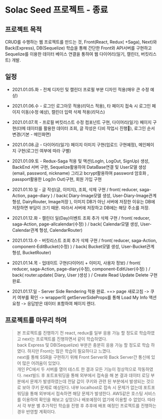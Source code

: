 # Solac Seed 프로젝트 - 종료

## 프로젝트 목적 
CRUD를 수행하는 웹 프로젝트를 만드는 것, Front(React, Redux( +Saga), Next)와 Back(Express), DB(Sequelize) 학습을 통해  간단한 Front와 API서버를 구현하고 Sequelize를 이용한 데이터 베이스 연결을 통하여 웹 다이어리(일기, 캘린더, 버킷리스트) 개발.

## 일정

- 2021.01.05.화 - 전체 디자인 및 캘린더 프로필 부분 디자인 적용(매우 큰 수정 예상)

- 2021.01.06.수 - 로그인 로그아웃 적용(리덕스 적용), 타 페이지 접속 시 로그인 페이지 이동(수정 예상), 캘린더 입력 삭제 적용(리덕스)

- 2021.01.07.목 - 프로필 버킷리스트 수정 컴포넌트 구현, 다이어리(일기) 페이지 구현(더메 데이터를 활용한 데이터 조회, 글 작성은 디비 작업시 진행), 로그인 순서 변경(기본 - 메인화면)

- 2021.01.08.금 - 다이어리(일기) 페이지 이미지 구현(업로드 구현예정), 메인페이지 구현(로그인 여부에 따라 구별)

- 2021.01.09.토 - Redux-Saga 적용 및 액션(LogIn, LogOut, SignUp) 생성, BackEnd 서버 구현, Sequelize활용하여 DataBase연결 및 User모델 생성(email, password, nickname) 그리고 bcrypt활용하여 password 암호화 , passport활용한 Log(In Out)구현, 회원 가입 구현

- 2021.01.10.일 - 글 작성(글, 이미지), 조회, 삭제 구현 / front( reducer, saga-Action, page-diary ) / back( Diary-Image모델 생성, User-Diary-Image관계 형성, DairyRouter, Image저장 ), 이미지 DB가 아닌 서버에 저장한 이유는 DB에 저장하면 부담이 크기 때문. 따라서 서버에 저장하고 DB에는 해당 주소를 저장.

- 2021.01.12.화 - 캘린더 일(Day)이벤트 조회 추가 삭제 구현 / front( reducer, saga-Action, page-allcalendar(수정) ) / back( Calendar모델 생성, User-Calendar관계 형성, CalendarRouter)

- 2021.01.13.수 - 버킷리스트 조회 추가 삭제 구현 / front( reducer, saga-Action, component-EditBucket(수정) ) / back( Bucket모델 생성, User-Bucket관계 형성, BucketRouter)

- 2021.01.14.목 - 업데이트 구현(다이어리 + 이미지, 사용자 정보) / front( reducer, saga-Action, page-diary(수정), component-EditUser(수정) ) / back( router.update( Diary, User )생성 ) / Create Read Update Delete 구현 완료.

- 2021.01.17.일 - Server Side Rendering 적용 완료. ==> page 새로고침 -> 쿠키 여부를 확인 -> wrapper의 getServerSideProps를 통해 Load My Info 액션 요청 -> 응답받은 데이터 포함하여 페이지 렌더.

## 프로젝트를 마무리 하며
> 본 프로젝트를 진행하기 전 react, redux를 일부 응용 가능 할 정도로 학습하였고 next는 프로젝트를 진행하면서 같이 학습하였다.   
> back Express 및 DB(Sequelize) 부분은 충분히 응용 가능 할 정도로 학습 하였다. 하지만 Front는 많은 학습이 필요하다고 느꼈다.   
> next를 통해 SSR을 구현하기 위해 Front Server와 Back Server간 통신에 있어 많은 어려움이 있었다.   
> 개인 PC에서 두 서버를 열어 테스트 한 결과 모든 기능이 정상적으로 작동하였다. next빌드 후 포트포워딩을 통해 외부에서 접속을 해 본 결과 데이터 로딩 부분에서 문제가 발생하였는데 전달 값이 쿠키와 관련 된 부분에서 발생되는 것으로 보아 쿠키 문제로 예상된다. 내부 localhost로 접속 시 문제가 없는데 포트포워딩을 통해 외부에서 접속하면 해당 문제가 발생한다. AWS같은 호스팅 서비스를 이용하여 확인을 해보고 싶었으나 배포예정이 없기에 이용할 수 없었다. 따라서 각 부분 별 추가적인 학습을 진행 후 추후에 배포 예정인 프로젝트를 진행하는 경우 반영할 계획이다.
